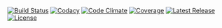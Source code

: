 [![Build Status](https://img.shields.io/travis/yrizos/<project>.svg)](https://travis-ci.org/yrizos/<project>)
[![Codacy](https://img.shields.io/codacy/<token>.svg)](https://www.codacy.com/public/yrizos/<project>)
[![Code Climate](http://img.shields.io/codeclimate/github/yrizos/<project>.svg)](https://codeclimate.com/github/yrizos/<project>)
[![Coverage](http://img.shields.io/codeclimate/coverage/github/yrizos/<project>.svg)](https://codeclimate.com/github/yrizos/<project>)
[![Latest Release](http://img.shields.io/packagist/v/yrizos/<project>.svg)](https://packagist.org/packages/yrizos/<project>)
[![License](http://img.shields.io/packagist/l/yrizos/<project>.svg)](https://packagist.org/packages/yrizos/<project>)
